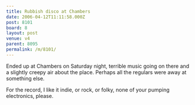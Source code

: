 ```yaml
---
title: Rubbish disco at Chambers
date: 2006-04-12T11:11:58.000Z
post: 8101
board: 8
layout: post
venue: v4
parent: 8095
permalink: /m/8101/
---
```

Ended up at Chambers on Saturday night, terrible music going on there and a slightly creepy air about the place. Perhaps all the regulars were away at something else.

For the record, I like it indie, or rock, or folky, none of your pumping electronics, please.
